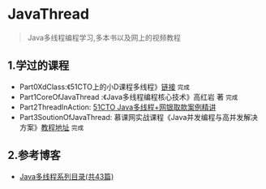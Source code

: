 # JavaThread
> Java多线程编程学习,多本书以及网上的视频教程

## 1.学过的课程

+ Part0XdClass:《51CTO上的小D课程多线程》[链接](http://edu.51cto.com/course/15466.html) `完成`
+ Part1CoreOfJavaThread :《Java多线程编程核心技术》高红岩 著 `完成`
+ Part2ThreadInAction: [51CTO Java多线程+网银取款案例精讲](http://edu.51cto.com/course/14312.html)
+ Part3SoutionOfJavaThread: 慕课网实战课程《Java并发编程与高并发解决方案》[教程地址](https://coding.imooc.com/class/195.html) `完成`

## 2.参考博客

+ [Java多线程系列目录(共43篇)](https://www.cnblogs.com/skywang12345/p/java_threads_category.html)

